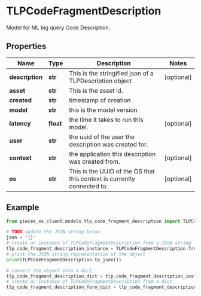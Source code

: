 # TLPCodeFragmentDescription

Model for ML big query Code Description.

## Properties

Name | Type | Description | Notes
------------ | ------------- | ------------- | -------------
**description** | **str** | This is the stringified json of a TLPDescription object | [optional] 
**asset** | **str** | This is the asset id. | 
**created** | **str** | timestamp of creation | 
**model** | **str** | this is the model version | 
**latency** | **float** | the time it takes to run this model. | [optional] 
**user** | **str** | the uuid of the user the description was created for. | 
**context** | **str** | the application this description was created from. | [optional] 
**os** | **str** | This is the UUID of the OS that this context is currently connected to. | [optional] 

## Example

```python
from pieces_os_client.models.tlp_code_fragment_description import TLPCodeFragmentDescription

# TODO update the JSON string below
json = "{}"
# create an instance of TLPCodeFragmentDescription from a JSON string
tlp_code_fragment_description_instance = TLPCodeFragmentDescription.from_json(json)
# print the JSON string representation of the object
print(TLPCodeFragmentDescription.to_json())

# convert the object into a dict
tlp_code_fragment_description_dict = tlp_code_fragment_description_instance.to_dict()
# create an instance of TLPCodeFragmentDescription from a dict
tlp_code_fragment_description_form_dict = tlp_code_fragment_description.from_dict(tlp_code_fragment_description_dict)
```


